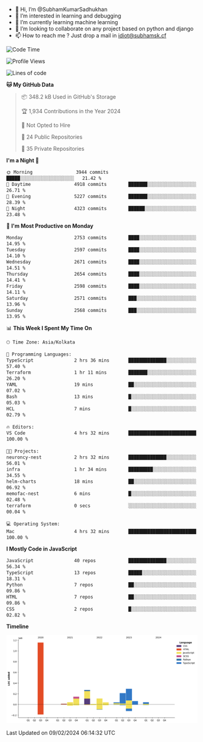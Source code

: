 - 👋 Hi, I’m @SubhamKumarSadhukhan
- 👀 I’m interested in learning and debugging
- 🌱 I’m currently learning machine learning
- 💞️ I’m looking to collaborate on any project based on python and django
- 📫 How to reach me ?
      Just drop a mail in idiot@subhamsk.cf

<!---
SubhamKumarSadhukhan/SubhamKumarSadhukhan is a ✨ special ✨ repository because its `README.md` (this file) appears on your GitHub profile.
You can click the Preview link to take a look at your changes.
--->


<!--START_SECTION:waka-->
![Code Time](http://img.shields.io/badge/Code%20Time-1%2C926%20hrs%208%20mins-blue)

![Profile Views](http://img.shields.io/badge/Profile%20Views-0-blue)

![Lines of code](https://img.shields.io/badge/From%20Hello%20World%20I%27ve%20Written-2.4%20million%20lines%20of%20code-blue)

**🐱 My GitHub Data** 

> 📦 348.2 kB Used in GitHub's Storage 
 > 
> 🏆 1,934 Contributions in the Year 2024
 > 
> 🚫 Not Opted to Hire
 > 
> 📜 24 Public Repositories 
 > 
> 🔑 35 Private Repositories 
 > 
**I'm a Night 🦉** 

```text
🌞 Morning                3944 commits        █████░░░░░░░░░░░░░░░░░░░░   21.42 % 
🌆 Daytime                4918 commits        ███████░░░░░░░░░░░░░░░░░░   26.71 % 
🌃 Evening                5227 commits        ███████░░░░░░░░░░░░░░░░░░   28.39 % 
🌙 Night                  4323 commits        ██████░░░░░░░░░░░░░░░░░░░   23.48 % 
```
📅 **I'm Most Productive on Monday** 

```text
Monday                   2753 commits        ████░░░░░░░░░░░░░░░░░░░░░   14.95 % 
Tuesday                  2597 commits        ████░░░░░░░░░░░░░░░░░░░░░   14.10 % 
Wednesday                2671 commits        ████░░░░░░░░░░░░░░░░░░░░░   14.51 % 
Thursday                 2654 commits        ████░░░░░░░░░░░░░░░░░░░░░   14.41 % 
Friday                   2598 commits        ████░░░░░░░░░░░░░░░░░░░░░   14.11 % 
Saturday                 2571 commits        ███░░░░░░░░░░░░░░░░░░░░░░   13.96 % 
Sunday                   2568 commits        ███░░░░░░░░░░░░░░░░░░░░░░   13.95 % 
```


📊 **This Week I Spent My Time On** 

```text
🕑︎ Time Zone: Asia/Kolkata

💬 Programming Languages: 
TypeScript               2 hrs 36 mins       ██████████████░░░░░░░░░░░   57.40 % 
Terraform                1 hr 11 mins        ███████░░░░░░░░░░░░░░░░░░   26.20 % 
YAML                     19 mins             ██░░░░░░░░░░░░░░░░░░░░░░░   07.02 % 
Bash                     13 mins             █░░░░░░░░░░░░░░░░░░░░░░░░   05.03 % 
HCL                      7 mins              █░░░░░░░░░░░░░░░░░░░░░░░░   02.79 % 

🔥 Editors: 
VS Code                  4 hrs 32 mins       █████████████████████████   100.00 % 

🐱‍💻 Projects: 
neuroncy-nest            2 hrs 32 mins       ██████████████░░░░░░░░░░░   56.01 % 
infra                    1 hr 34 mins        █████████░░░░░░░░░░░░░░░░   34.55 % 
helm-charts              18 mins             ██░░░░░░░░░░░░░░░░░░░░░░░   06.92 % 
memofac-nest             6 mins              █░░░░░░░░░░░░░░░░░░░░░░░░   02.48 % 
terraform                0 secs              ░░░░░░░░░░░░░░░░░░░░░░░░░   00.04 % 

💻 Operating System: 
Mac                      4 hrs 32 mins       █████████████████████████   100.00 % 
```

**I Mostly Code in JavaScript** 

```text
JavaScript               40 repos            ██████████████░░░░░░░░░░░   56.34 % 
TypeScript               13 repos            █████░░░░░░░░░░░░░░░░░░░░   18.31 % 
Python                   7 repos             ██░░░░░░░░░░░░░░░░░░░░░░░   09.86 % 
HTML                     7 repos             ██░░░░░░░░░░░░░░░░░░░░░░░   09.86 % 
CSS                      2 repos             █░░░░░░░░░░░░░░░░░░░░░░░░   02.82 % 
```



**Timeline**

![Lines of Code chart](https://raw.githubusercontent.com/SubhamKumarSadhukhan/SubhamKumarSadhukhan/main/assets/bar_graph.png)


 Last Updated on 09/02/2024 06:14:32 UTC
<!--END_SECTION:waka-->
